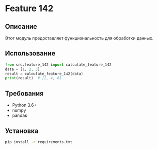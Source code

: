 # Feature 142
## Описание
Этот модуль предоставляет функциональность для обработки данных.
## Использование
```python
from src.feature_142 import calculate_feature_142
data = [1, 2, 3]
result = calculate_feature_142(data)
print(result)  # [2, 4, 6]
```
## Требования
- Python 3.6+
- numpy
- pandas
## Установка
```bash
pip install -r requirements.txt
```